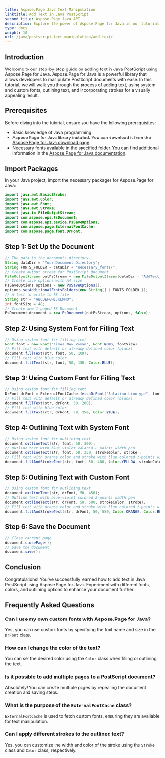 ```yaml
---
title: Aspose.Page Java Text Manipulation
linktitle: Add Text in Java PostScript
second_title: Aspose.Page Java API
description: Explore the power of Aspose.Page for Java in our tutorial on adding text to PostScript documents. Learn to use system and custom fonts with ease.
type: docs
weight: 10
url: /java/postscript-text-manipulation/add-text/
---
```

## Introduction
Welcome to our step-by-step guide on adding text in Java PostScript using Aspose.Page for Java. Aspose.Page for Java is a powerful library that allows developers to manipulate PostScript documents with ease. In this tutorial, we will walk you through the process of adding text, using system and custom fonts, outlining text, and incorporating strokes for a visually appealing result.
## Prerequisites
Before diving into the tutorial, ensure you have the following prerequisites:
- Basic knowledge of Java programming.
- Aspose.Page for Java library installed. You can download it from the [Aspose.Page for Java download page](https://releases.aspose.com/page/java/).
- Necessary fonts available in the specified folder. You can find additional information in the [Aspose.Page for Java documentation](https://reference.aspose.com/page/java/).
## Import Packages
In your Java project, import the necessary packages for Aspose.Page for Java:
```java
import java.awt.BasicStroke;
import java.awt.Color;
import java.awt.Font;
import java.awt.Stroke;
import java.io.FileOutputStream;
import com.aspose.eps.PsDocument;
import com.aspose.eps.device.PsSaveOptions;
import com.aspose.page.ExternalFontCache;
import com.aspose.page.font.DrFont;
```
## Step 1: Set Up the Document
```java
// The path to the documents directory.
String dataDir = "Your Document Directory";
String FONTS_FOLDER = dataDir + "necessary_fonts/";
// Create output stream for PostScript document
FileOutputStream outPsStream = new FileOutputStream(dataDir + "AddText_outPS.ps");
// Create save options with A4 size
PsSaveOptions options = new PsSaveOptions();
options.setAdditionalFontsFolders(new String[] { FONTS_FOLDER });
// A text to write to PS file
String str = "ABCDEFGHIJKLMNO";
int fontSize = 48;
// Create new 1-paged PS Document
PsDocument document = new PsDocument(outPsStream, options, false);
```
## Step 2: Using System Font for Filling Text
```java
// Using system font for filling text
Font font = new Font("Times New Roman", Font.BOLD, fontSize);
// Fill text with default or already defined color (black)
document.fillText(str, font, 50, 100);
// Fill text with blue color
document.fillText(str, font, 50, 150, Color.BLUE);
```
## Step 3: Using Custom Font for Filling Text
```java
// Using custom font for filling text
DrFont drFont = ExternalFontCache.fetchDrFont("Palatino Linotype", fontSize, Font.PLAIN);
// Fill text with default or already defined color (black)
document.fillText(str, drFont, 50, 200);
// Fill text with blue color
document.fillText(str, drFont, 50, 250, Color.BLUE);
```
## Step 4: Outlining Text with System Font
```java
// Using system font for outlining text
document.outlineText(str, font, 50, 300);
// Outline text with blue-violet colored 2-points width pen
document.outlineText(str, font, 50, 350, strokeColor, stroke);
// Fill text with orange color and stroke with blue colored 2-points width pen
document.fillAndStrokeText(str, font, 50, 400, Color.YELLOW, strokeColor, stroke);
```
## Step 5: Outlining Text with Custom Font
```java
// Using custom font for outlining text
document.outlineText(str, drFont, 50, 450);
// Outline text with blue-violet colored 2-points width pen
document.outlineText(str, drFont, 50, 500, strokeColor, stroke);
// Fill text with orange color and stroke with blue colored 2-points width pen
document.fillAndStrokeText(str, drFont, 50, 550, Color.ORANGE, Color.BLUE, stroke);
```
## Step 6: Save the Document
```java
// Close current page
document.closePage();
// Save the document
document.save();
```
## Conclusion
Congratulations! You've successfully learned how to add text in Java PostScript using Aspose.Page for Java. Experiment with different fonts, colors, and outlining options to enhance your document further.
## Frequently Asked Questions
### Can I use my own custom fonts with Aspose.Page for Java?
Yes, you can use custom fonts by specifying the font name and size in the `DrFont` class.
### How can I change the color of the text?
You can set the desired color using the `Color` class when filling or outlining the text.
### Is it possible to add multiple pages to a PostScript document?
Absolutely! You can create multiple pages by repeating the document creation and saving steps.
### What is the purpose of the `ExternalFontCache` class?
`ExternalFontCache` is used to fetch custom fonts, ensuring they are available for text manipulation.
### Can I apply different strokes to the outlined text?
Yes, you can customize the width and color of the stroke using the `Stroke` class and `Color` class, respectively.
